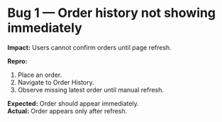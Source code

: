 # Bug 1 — Order history not showing immediately

**Impact:** Users cannot confirm orders until page refresh.  

**Repro:**
1. Place an order.
2. Navigate to Order History.
3. Observe missing latest order until manual refresh.

**Expected:** Order should appear immediately.  
**Actual:** Order appears only after refresh.


